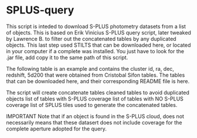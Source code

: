 # SPLUS-query
This script is inteded to download S-PLUS photometry datasets from a list of objects.
This is based on Erik Vinicius S-PLUS query script, later tweaked by Lawrence B. to filter out the concatenated tables by any duplicated objects.
This last step used STILTS that can be downloaded here, or located in your computer if a complete was installed. You just have to look for the
.jar file, add copy it to the same path of this script. 

The following table is an example and contains the cluster id, ra, dec, redshift, 5d200 that were obtained from Cristobal Sifon tables.
The tables that can be downloaded here, and their corresponding README file is here. 


The script will create
concatenate tables
cleaned tables to avoid duplicated objects
list of tables with S-PLUS coverage
list of tables with NO S-PLUS coverage
list of SPLUS tiles used to generate the concatenated tables. 

IMPORTANT
Note that if an object is found in the S-PLUS cloud, does not necessarily means that these datasert does not include coverage for the complete aperture adopted for the query. 
